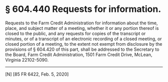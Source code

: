 # § 604.440   Requests for information.

Requests to the Farm Credit Administration for information about the time, place, and subject matter of a meeting, whether it or any portion thereof is closed to the public, and any requests for copies of the transcript or minutes, or of a transcript of an electronic recording of a closed meeting, or closed portion of a meeting, to the extent not exempt from disclosure by the provisions of § 604.420 of this part, shall be addressed to the Secretary to the Board, Farm Credit Administration, 1501 Farm Credit Drive, McLean, Virginia 22102-5090.



---

[N] [85 FR 6422, Feb. 5, 2020]





